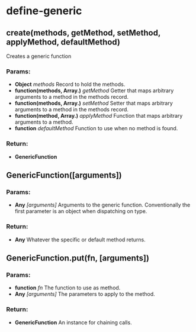 # define-generic

## create(methods, getMethod, setMethod, applyMethod, defaultMethod)

Creates a generic function

### Params:

* **Object** *methods* Record to hold the methods.
* **function(methods, Array.<arguments>)** *getMethod* Getter that maps arbitrary arguments to a method in the methods record.
* **function(methods, Array.<arguments>)** *setMethod* Setter that maps arbitrary arguments to a method in the methods record.
* **function(method, Array.<arguments>)** *applyMethod* Function that maps arbitrary arguments to a method.
* **function** *defaultMethod* Function to use when no method is found.

### Return:

* **GenericFunction** 


## GenericFunction([arguments])

### Params:

* **Any** *[arguments]* Arguments to the generic function. Conventionally the first parameter is an object when dispatching on type.

### Return:

* **Any** Whatever the specific or default method returns.


## GenericFunction.put(fn, [arguments])

### Params:

* **function** *fn* The function to use as method.
* **Any** *[arguments]* The parameters to apply to the method.

### Return:

* **GenericFunction** An instance for chaining calls.

